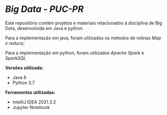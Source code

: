 # *Big Data - PUC-PR*

Este repositório contém projetos e materiais relacionados à disciplina de Big Data, desenvolvida em Java e python.

Para a implementação em java, foram utilizados os metodos de rotinas *Map e reduce*;

Para a implementação em python, foram utilizados *Apache Spark* e *SparkSQL*

__Versões utilizada:__

- Java 8
- Python 3.7

__Ferramentas utilizadas:__
- IntelliJ IDEA  2021.3.2
- Jupyter Notebook
